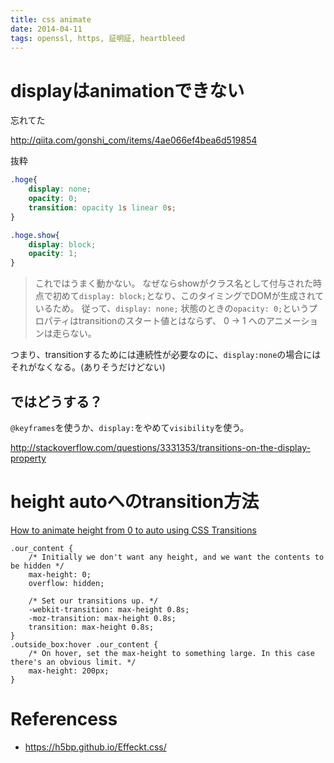 ```yaml
---
title: css animate
date: 2014-04-11
tags: openssl, https, 証明証, heartbleed
---
```




# displayはanimationできない

忘れてた

<http://qiita.com/gonshi_com/items/4ae066ef4bea6d519854>

抜粋

```css
.hoge{
    display: none;
    opacity: 0;
    transition: opacity 1s linear 0s;
}

.hoge.show{
    display: block;
    opacity: 1;
}

```

> これではうまく動かない。
> なぜならshowがクラス名として付与された時点で初めて`display: block;`となり、このタイミングでDOMが生成されているため。
> 従って、`display: none;` 状態のときの`opacity: 0;`というプロパティはtransitionのスタート値とはならず、 0 -> 1 へのアニメーションは走らない。

つまり、transitionするためには連続性が必要なのに、`display:none`の場合にはそれがなくなる。(ありそうだけどない)

## ではどうする？ 

`@keyframes`を使うか、`display:`をやめて`visibility`を使う。

<http://stackoverflow.com/questions/3331353/transitions-on-the-display-property>

# height autoへのtransition方法

[How to animate height from 0 to auto using CSS Transitions](http://css3.bradshawenterprises.com/animating_height/)

```
.our_content {
	/* Initially we don't want any height, and we want the contents to be hidden */
	max-height: 0;
	overflow: hidden;

	/* Set our transitions up. */
	-webkit-transition: max-height 0.8s;
	-moz-transition: max-height 0.8s;
	transition: max-height 0.8s;
}
.outside_box:hover .our_content {
	/* On hover, set the max-height to something large. In this case there's an obvious limit. */
	max-height: 200px;
}
```

# Referencess

+ <https://h5bp.github.io/Effeckt.css/>

